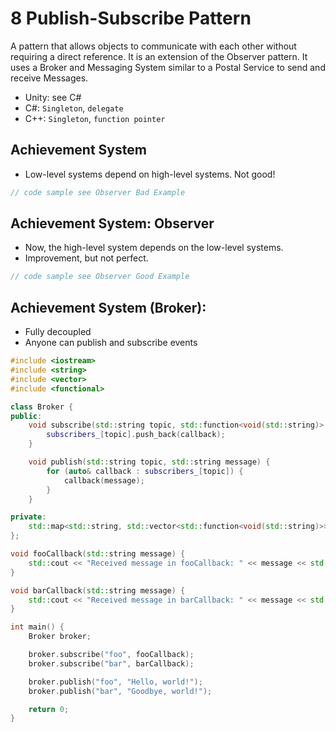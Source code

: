 # 8 Publish-Subscribe Pattern

A pattern that allows objects to communicate with each other without requiring a direct reference. It is an extension of the Observer pattern. It uses a Broker and Messaging System similar to a Postal Service to send and receive Messages.
- Unity: see C#
- C#: `Singleton`, `delegate`
- C++: `Singleton`, `function pointer`

## Achievement System 

- Low-level systems depend on high-level systems. Not good!

```cpp
// code sample see Observer Bad Example
```

## Achievement System: Observer

- Now, the high-level system depends on the low-level systems.
- Improvement, but not perfect.

```cpp
// code sample see Observer Good Example
```

## Achievement System (Broker):

- Fully decoupled
- Anyone can publish and subscribe events

```cpp
#include <iostream>
#include <string>
#include <vector>
#include <functional>

class Broker {
public:
    void subscribe(std::string topic, std::function<void(std::string)> callback) {
        subscribers_[topic].push_back(callback);
    }

    void publish(std::string topic, std::string message) {
        for (auto& callback : subscribers_[topic]) {
            callback(message);
        }
    }

private:
    std::map<std::string, std::vector<std::function<void(std::string)>>> subscribers_;
};

void fooCallback(std::string message) {
    std::cout << "Received message in fooCallback: " << message << std::endl;
}

void barCallback(std::string message) {
    std::cout << "Received message in barCallback: " << message << std::endl;
}

int main() {
    Broker broker;

    broker.subscribe("foo", fooCallback);
    broker.subscribe("bar", barCallback);

    broker.publish("foo", "Hello, world!");
    broker.publish("bar", "Goodbye, world!");

    return 0;
}
```
